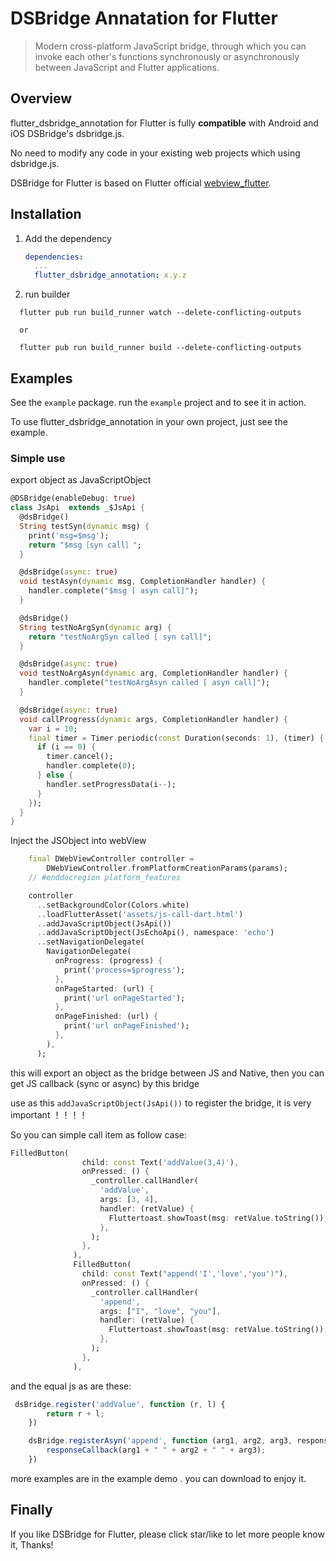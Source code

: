 # DSBridge Annatation for Flutter

>Modern cross-platform JavaScript bridge, through which you can invoke each other's functions synchronously or asynchronously between JavaScript and Flutter applications.

## Overview

flutter_dsbridge_annotation for Flutter is fully **compatible** with Android and iOS DSBridge's dsbridge.js.

No need to modify any code in your existing web projects which using dsbridge.js.

DSBridge for Flutter is based on Flutter official [webview_flutter](https://pub.dev/packages/webview_flutter).

## Installation

1. Add the dependency

   ```yml
   dependencies:
     ...
     flutter_dsbridge_annotation: x.y.z
   ```

2. run builder

  ```shell
    flutter pub run build_runner watch --delete-conflicting-outputs
    
    or

    flutter pub run build_runner build --delete-conflicting-outputs
  ```

## Examples

See the `example` package. run the `example` project and to see it in action.

To use flutter_dsbridge_annotation in your own project, just see the example.

### Simple use

export object as JavaScriptObject

```dart
@DSBridge(enableDebug: true)
class JsApi  extends _$JsApi {
  @dsBridge()
  String testSyn(dynamic msg) {
    print('msg=$msg');
    return "$msg［syn call］";
  }

  @dsBridge(async: true)
  void testAsyn(dynamic msg, CompletionHandler handler) {
    handler.complete("$msg [ asyn call]");
  }

  @dsBridge()
  String testNoArgSyn(dynamic arg) {
    return "testNoArgSyn called [ syn call]";
  }

  @dsBridge(async: true)
  void testNoArgAsyn(dynamic arg, CompletionHandler handler) {
    handler.complete("testNoArgAsyn called [ asyn call]");
  }

  @dsBridge(async: true)
  void callProgress(dynamic args, CompletionHandler handler) {
    var i = 10;
    final timer = Timer.periodic(const Duration(seconds: 1), (timer) {
      if (i == 0) {
        timer.cancel();
        handler.complete(0);
      } else {
        handler.setProgressData(i--);
      }
    });
  }
}
```

Inject the JSObject into webView

```dart
    final DWebViewController controller =
        DWebViewController.fromPlatformCreationParams(params);
    // #enddocregion platform_features

    controller
      ..setBackgroundColor(Colors.white)
      ..loadFlutterAsset('assets/js-call-dart.html')
      ..addJavaScriptObject(JsApi())
      ..addJavaScriptObject(JsEchoApi(), namespace: 'echo')
      ..setNavigationDelegate(
        NavigationDelegate(
          onProgress: (progress) {
            print('process=$progress');
          },
          onPageStarted: (url) {
            print('url onPageStarted');
          },
          onPageFinished: (url) {
            print('url onPageFinished');
          },
        ),
      );
```

this will export an object as the bridge between JS and Native, then you can get JS callback (sync or async) by this bridge

use as this `addJavaScriptObject(JsApi())` to register the bridge, it is very important ！！！！

So you can simple call item as follow case:

```dart
FilledButton(
                child: const Text('addValue(3,4)'),
                onPressed: () {
                  _controller.callHandler(
                    'addValue',
                    args: [3, 4],
                    handler: (retValue) {
                      Fluttertoast.showToast(msg: retValue.toString());
                    },
                  );
                },
              ),
              FilledButton(
                child: const Text("append('I','love','you')"),
                onPressed: () {
                  _controller.callHandler(
                    'append',
                    args: ["I", "love", "you"],
                    handler: (retValue) {
                      Fluttertoast.showToast(msg: retValue.toString());
                    },
                  );
                },
              ),
```

and the equal js as are these:

```javascript
 dsBridge.register('addValue', function (r, l) {
        return r + l;
    })

    dsBridge.registerAsyn('append', function (arg1, arg2, arg3, responseCallback) {
        responseCallback(arg1 + " " + arg2 + " " + arg3);
    })
```

more examples are in the example demo . you can download to enjoy it.

## Finally

If you like DSBridge for Flutter, please click star/like to let more people know it, Thanks!